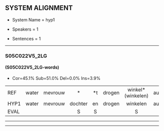 
## SYSTEM ALIGNMENT

- System Name = hyp1

- Speakers = 1

- Sentences = 1

---

### S05C022V5_2LG

#### (S05C022V5_2LG-words)

- Cor=45.1%	Sub=51.0%	Del=0.0%	Ins=3.9%

|  |  |  |  |  |  |  |  |  |  |  |  |  |  |  |  |  |  |  |  |  |  |  |  |  |  |  |  |  |  |  |  |  |  |  |  |  |  |  |  |  |  |  |  |  |  |  |  |  |  |  |  |
|:--- |:---:|:---:|:---:|:---:|:---:|:---:|:---:|:---:|:---:|:---:|:---:|:---:|:---:|:---:|:---:|:---:|:---:|:---:|:---:|:---:|:---:|:---:|:---:|:---:|:---:|:---:|:---:|:---:|:---:|:---:|:---:|:---:|:---:|:---:|:---:|:---:|:---:|:---:|:---:|:---:|:---:|:---:|:---:|:---:|:---:|:---:|:---:|:---:|:---:|:---:|:---:|
| REF | water | mevrouw | * | *t | drogen | winkel*(winkelen) | auto | * | schouders | verhaal | koning | moeilijk | speelplaats | drinken | hoofdpijn | regen | vliegtuig | stoppen | opnieuw | gooien | sneeuwen | moeder |  | * | liedje*(liedjes) | potlood | fietsbel | vinger | dichtbij | meisje | chauffeur | muziek | * | waarom | *t | * | scheuren | lawaai | zwemmen | vuurwerk | appel | cola | *t | kussen | eerste |  | circus | * | kleuren*(kleur) | voetbal | vlinder |
| HYP1 | water | mevrouw | dochter | en | drogen | winkelen | auto | schoea | schouwders | verhaal | cony | moeilijk | speelplaats | drinkend | hoofdpijn | regenn | vliegtuig | stoppen | opnieuw | gooien | sneeuwen | moeder | lia | litues | potloot | fiets | bel | linge | dichtbir | meice | chauffeur | muziek | waar | waarom | an | ske | skeren | lawaai | zwemmen | vuurwerk | anpan | cola | uhm | kusser | eerste | ku | ki | rous | cler | voetbal | vinger |
| EVAL |  |  | S | S |  | S |  | S | S |  | S |  |  | S |  | S |  |  |  |  |  |  | I | S | S | S | S | S | S | S |  |  | S |  | S | S | S |  |  |  | S |  | S | S |  | I | S | S | S |  | S |
---

---

